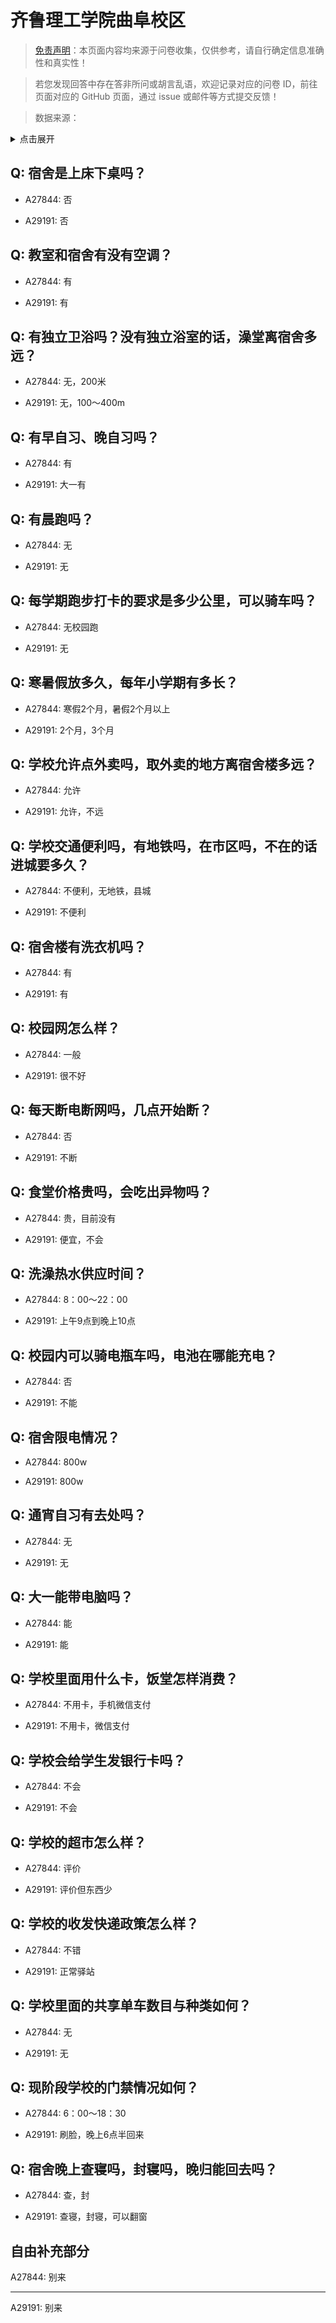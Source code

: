 # 齐鲁理工学院曲阜校区

> [免责声明](https://colleges.chat/#_3)：本页面内容均来源于问卷收集，仅供参考，请自行确定信息准确性和真实性！

> 若您发现回答中存在答非所问或胡言乱语，欢迎记录对应的问卷 ID，前往页面对应的 GitHub 页面，通过 issue 或邮件等方式提交反馈！

> 数据来源：

<details><summary>点击展开</summary>
<ul>
<li>A27844: BG4JIE@foxmail.com (2025 年 04 月)</li>
<li>A29191: BG4JIE@foxmail.com (2025 年 06 月)</li>
</ul>
</details>

## Q: 宿舍是上床下桌吗？

- A27844: 否

- A29191: 否

## Q: 教室和宿舍有没有空调？

- A27844: 有

- A29191: 有

## Q: 有独立卫浴吗？没有独立浴室的话，澡堂离宿舍多远？

- A27844: 无，200米

- A29191: 无，100～400m

## Q: 有早自习、晚自习吗？

- A27844: 有

- A29191: 大一有

## Q: 有晨跑吗？

- A27844: 无

- A29191: 无

## Q: 每学期跑步打卡的要求是多少公里，可以骑车吗？

- A27844: 无校园跑

- A29191: 无

## Q: 寒暑假放多久，每年小学期有多长？

- A27844: 寒假2个月，暑假2个月以上

- A29191: 2个月，3个月

## Q: 学校允许点外卖吗，取外卖的地方离宿舍楼多远？

- A27844: 允许

- A29191: 允许，不远

## Q: 学校交通便利吗，有地铁吗，在市区吗，不在的话进城要多久？

- A27844: 不便利，无地铁，县城

- A29191: 不便利

## Q: 宿舍楼有洗衣机吗？

- A27844: 有

- A29191: 有

## Q: 校园网怎么样？

- A27844: 一般

- A29191: 很不好

## Q: 每天断电断网吗，几点开始断？

- A27844: 否

- A29191: 不断

## Q: 食堂价格贵吗，会吃出异物吗？

- A27844: 贵，目前没有

- A29191: 便宜，不会

## Q: 洗澡热水供应时间？

- A27844: 8：00～22：00

- A29191: 上午9点到晚上10点

## Q: 校园内可以骑电瓶车吗，电池在哪能充电？

- A27844: 否

- A29191: 不能

## Q: 宿舍限电情况？

- A27844: 800w

- A29191: 800w

## Q: 通宵自习有去处吗？

- A27844: 无

- A29191: 无

## Q: 大一能带电脑吗？

- A27844: 能

- A29191: 能

## Q: 学校里面用什么卡，饭堂怎样消费？

- A27844: 不用卡，手机微信支付

- A29191: 不用卡，微信支付

## Q: 学校会给学生发银行卡吗？

- A27844: 不会

- A29191: 不会

## Q: 学校的超市怎么样？

- A27844: 评价

- A29191: 评价但东西少

## Q: 学校的收发快递政策怎么样？

- A27844: 不错

- A29191: 正常驿站

## Q: 学校里面的共享单车数目与种类如何？

- A27844: 无

- A29191: 无

## Q: 现阶段学校的门禁情况如何？

- A27844: 6：00～18：30

- A29191: 刷脸，晚上6点半回来

## Q: 宿舍晚上查寝吗，封寝吗，晚归能回去吗？

- A27844: 查，封

- A29191: 查寝，封寝，可以翻窗

## 自由补充部分

A27844: 别来

***

A29191: 别来